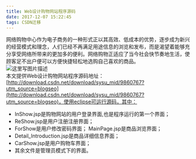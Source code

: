 ```yaml
---
title: Web设计购物网站程序源码
date: 2017-12-07 15:22:45
tags: CSDN迁移
---
```

  网络购物中心作为电子商务的一种形式正以其高效、低成本的优势，逐步成为新兴的经营模式和理念，人们已经不再满足用途信息的浏览和发布，而是渴望着能够充分享受网络所带来的更加多的便利。网络购物正适应了当今社会快节奏地生活，使顾客足不出户便可以方便快捷轻松地选购自己喜欢的商品。   
 ![这里写图片描述](https://img-blog.csdn.net/20171207152000256?watermark/2/text/aHR0cDovL2Jsb2cuY3Nkbi5uZXQvamlob25nMTAxMDIwMDY=/font/5a6L5L2T/fontsize/400/fill/I0JBQkFCMA==/dissolve/70/gravity/SouthEast)   
 本文提供Web设计购物网站程序源码地址：[http://download.csdn.net/download/sysu_mid/9860767?utm_source=blogseo](http://download.csdn.net/download/sysu_mid/9860767?utm_source=blogseo)，使用eclipse可运行源码，其中：

  
  * InShow.jsp是购物网站的用户登录界面,也是程序运行的第一个界面； 
  * ReShow.jsp是用户注册注册界面；  
  * ForShow是用户修改密码界面； MainPage.jsp是商品浏览界面；  
  * Detail_Introduction.jsp是商品详细信息界面； 
  * CarShow.jsp是用户购物车界面；  
  * 其余文件是管理员模式下的界面。    
  